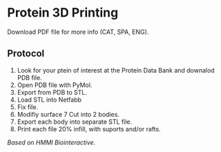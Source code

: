 # Protein 3D Printing

Download PDF file for more info (CAT, SPA, ENG).


## Protocol
1. Look for your ptein of interest at the Protein Data Bank and downalod PDB file.
2. Open PDB file with PyMol.
3. Export from PDB to STL.
4. Load STL into Netfabb
5. Fix file.
6. Modifiy surface
7 Cut into 2 bodies.
8. Export each body into separate STL file. 
9. Print each file 20% infill, with suports and/or rafts.

_Based on HMMI Biointeractive._
